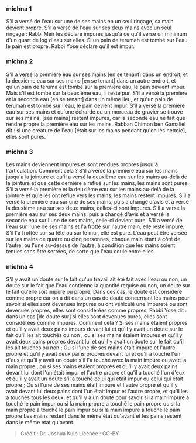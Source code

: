 
### michna 1
S'il a versé de l'eau sur une de ses mains en un seul rinçage, sa main devient propre. S'il a versé de l'eau sur ses deux mains avec un seul rinçage : Rabbi Meir les déclare impures jusqu'à ce qu'il verse un minimum d'un quart de log d'eau sur elles. Si un pain de terumah est tombé sur l'eau, le pain est propre. Rabbi Yose déclare qu'il est impur.

### michna 2
S'il a versé la première eau sur ses mains [en se tenant] dans un endroit, et la deuxième eau sur ses mains [en se tenant] dans un autre endroit, et qu'un pain de teruma est tombé sur la première eau, le pain devient impur. Mais s'il est tombé sur la deuxième eau, il reste pur. S'il a versé la première et la seconde eau [en se tenant] dans un même lieu, et qu'un pain de terumah est tombé sur l'eau, le pain devient impur. S'il a versé la première eau sur ses mains et qu'une écharde ou un morceau de gravier se trouve sur ses mains, [ses mains] restent impures, car la seconde eau ne fait que rendre propre la première eau sur les mains. Rabban Chimon ben Gamaliel dit : si une créature de l'eau [était sur les mains pendant qu'on les nettoie], elles sont pures.

### michna 3
Les mains deviennent impures et sont rendues propres jusqu'à l'articulation. Comment cela ? S'il a versé la première eau sur les mains jusqu'à la jointure et qu'il a versé la deuxième eau sur les mains au-delà de la jointure et que cette dernière a reflué sur les mains, les mains sont pures. S'il a versé la première et la deuxième eau sur les mains au-delà de la jointure et qu'elles ont reflué vers les mains, les mains restent impures. S'il a versé la première eau sur une de ses mains, puis a changé d'avis et a versé la deuxième eau sur ses deux mains, celles-ci sont impures. S'il a versé la première eau sur ses deux mains, puis a changé d'avis et a versé la seconde eau sur l'une de ses mains, celle-ci devient pure. S'il a versé de l'eau sur l'une de ses mains et l'a frotté sur l'autre main, elle reste impure. S'il l'a frottée sur sa tête ou sur le mur, elle est pure. L'eau peut être versée sur les mains de quatre ou cinq personnes, chaque main étant à côté de l'autre, ou l'une au-dessus de l'autre, à condition que les mains soient tenues sans être serrées, de sorte que l'eau coule entre elles.

### michna 4
S'il y avait un doute sur le fait qu'un travail ait été fait avec l'eau ou non, un doute sur le fait que l'eau contienne la quantité requise ou non, un doute sur le fait qu'elle soit impure ou propre, Dans ces cas, le doute est considéré comme propre car on a dit dans un cas de doute concernant les mains pour savoir si elles sont devenues impures ou ont véhiculé une impureté ou sont devenues propres, elles sont considérées comme propres. Rabbi Yose dit : dans un cas [de doute sur] si elles sont devenues pures, elles sont considérées comme impures. Comment cela ? Si ses mains étaient propres et qu'il y avait deux pains impurs devant lui et qu'il y avait un doute sur le fait qu'il les ait touchés ou non ; ou si ses mains étaient impures et qu'il y avait deux pains propres devant lui et qu'il y avait un doute sur le fait qu'il les ait touchés ou non ; Ou si l'une de ses mains était impure et l'autre propre et qu'il y avait deux pains propres devant lui et qu'il a touché l'un d'eux et qu'il y avait un doute s'il l'a touché avec la main impure ou avec la main propre ; ou si ses mains étaient propres et qu'il y avait deux pains devant lui dont l'un était impur et l'autre propre et qu'il a touché l'un d'eux et qu'il y avait un doute s'il a touché celui qui était impur ou celui qui était propre ; Ou si l'une de ses mains était impure et l'autre propre et qu'il y avait devant lui deux pains dont l'un était impur et l'autre propre, et qu'il les a touchés tous les deux, et qu'il y a un doute pour savoir si la main impure a touché le pain impur ou si la main propre a touché le pain propre ou si la main propre a touché le pain impur ou si la main impure a touché le pain propre Les mains restent dans le même état qu'avant et les pains restent dans le même état qu'avant.

>Crédit : Dr. Joshua Kulp
>Licence : CC-BY